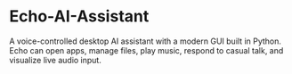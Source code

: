 # Echo-AI-Assistant
 A voice-controlled desktop AI assistant with a modern GUI built in Python. Echo can open apps, manage files, play music, respond to casual talk, and visualize live audio input.
